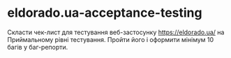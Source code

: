 # eldorado.ua-acceptance-testing
Скласти чек-лист для тестування веб-застосунку https://eldorado.ua/ на Приймальному рівні тестування. Пройти його і оформити мінімум 10 багів у баг-репорти.
